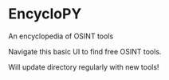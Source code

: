 # EncycloPY
An encyclopedia of OSINT tools

Navigate this basic UI to find free OSINT tools.

Will update directory regularly with new tools!
